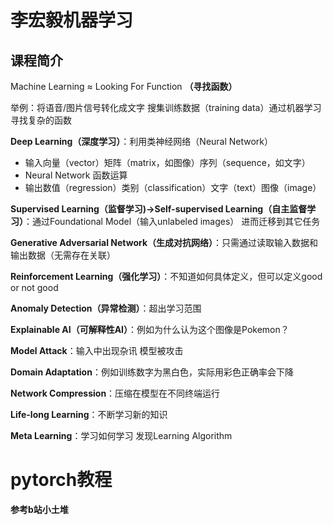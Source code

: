 # 李宏毅机器学习

## 课程简介

Machine Learning ≈ Looking For Function **（寻找函数）** 

举例：将语音/图片信号转化成文字 搜集训练数据（training data）通过机器学习寻找复杂的函数

**Deep Learning（深度学习）**：利用类神经网络（Neural Network）

* 输入向量（vector）矩阵（matrix，如图像）序列（sequence，如文字）
* Neural Network 函数运算
* 输出数值（regression）类别（classification）文字（text）图像（image） 

**Supervised Learning（监督学习)→Self-supervised Learning（自主监督学习）**：通过Foundational Model（输入unlabeled images） 进而迁移到其它任务

**Generative Adversarial Network（生成对抗网络）**：只需通过读取输入数据和输出数据（无需存在关联）

**Reinforcement Learning（强化学习）**：不知道如何具体定义，但可以定义good or not good

**Anomaly Detection（异常检测）**：超出学习范围

**Explainable AI（可解释性AI）**：例如为什么认为这个图像是Pokemon？

**Model Attack**：输入中出现杂讯 模型被攻击

**Domain Adaptation**：例如训练数字为黑白色，实际用彩色正确率会下降

**Network Compression**：压缩在模型在不同终端运行

**Life-long Learning**：不断学习新的知识

**Meta Learning**：学习如何学习 发现Learning Algorithm

# pytorch教程

**参考b站小土堆**
